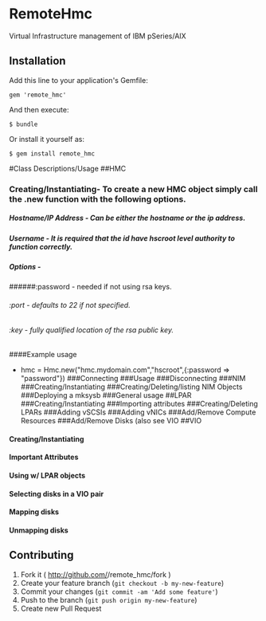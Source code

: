 ﻿# RemoteHmc

Virtual Infrastructure management of IBM pSeries/AIX

## Installation

Add this line to your application's Gemfile:

    gem 'remote_hmc'

And then execute:

    $ bundle

Or install it yourself as:

    $ gem install remote_hmc

#Class Descriptions/Usage
##HMC
### Creating/Instantiating- To create a new HMC object simply call the .new function with the following options.
##### Hostname/IP Address - Can be either the hostname or the ip address.
##### Username - It is required that the id have hscroot level authority to function correctly.
##### Options -
######:password - needed if not using rsa keys.
###### :port - defaults to 22 if not specified.
###### :key - fully qualified location of the rsa public key.
####Example usage
* hmc = Hmc.new("hmc.mydomain.com","hscroot",{:password => "password"})
###Connecting
###Usage
###Disconnecting
###NIM
###Creating/Instantiating
###Creating/Deleting/listing NIM Objects
###Deploying a mksysb
###General usage
##LPAR
###Creating/Instantiating
###Importing attributes
###Creating/Deleting LPARs
###Adding vSCSIs
###Adding vNICs
###Add/Remove Compute Resources
###Add/Remove Disks (also see VIO
##VIO
#### Creating/Instantiating
#### Important Attributes
#### Using w/ LPAR objects
#### Selecting disks in a VIO pair
#### Mapping disks
#### Unmapping disks



## Contributing

1. Fork it ( http://github.com/<my-github-username>/remote_hmc/fork )
2. Create your feature branch (`git checkout -b my-new-feature`)
3. Commit your changes (`git commit -am 'Add some feature'`)
4. Push to the branch (`git push origin my-new-feature`)
5. Create new Pull Request

